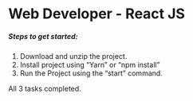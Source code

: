 # Web Developer - React JS

##### Steps to get started:
1.	Download and unzip the project. 
2.	Install project using “Yarn” or “npm install”
3.	Run the Project using the “start” command.

All 3 tasks completed. 
